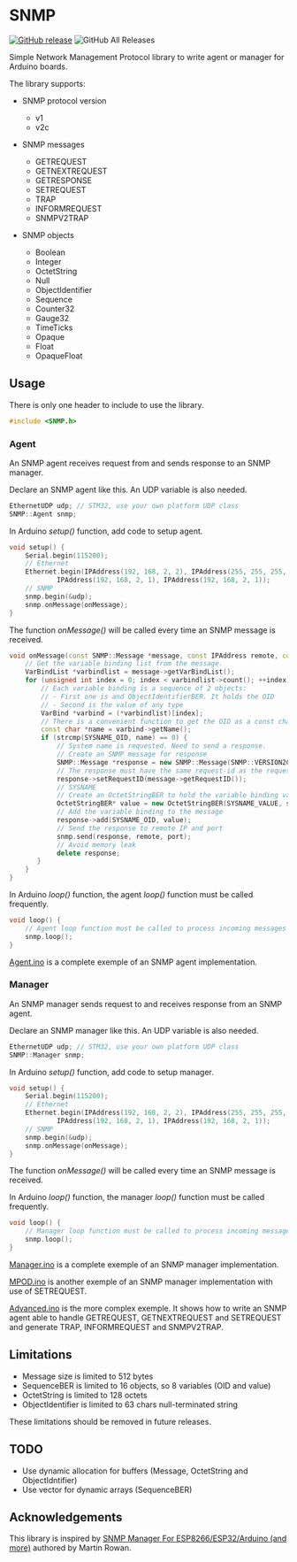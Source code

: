 # SNMP

[![GitHub release](https://img.shields.io/github/v/release/patricklaf/SNMP)](https://github.com/patricklaf/SNMP/releases/latest)
![GitHub All Releases](https://img.shields.io/github/downloads/patricklaf/SNMP/total.svg)

Simple Network Management Protocol library to write agent or manager for Arduino boards.

The library supports:

- SNMP protocol version
  - v1
  - v2c

- SNMP messages
  - GETREQUEST
  - GETNEXTREQUEST
  - GETRESPONSE
  - SETREQUEST
  - TRAP
  - INFORMREQUEST
  - SNMPV2TRAP

- SNMP objects
  - Boolean
  - Integer
  - OctetString
  - Null
  - ObjectIdentifier
  - Sequence
  - Counter32
  - Gauge32
  - TimeTicks
  - Opaque
  - Float
  - OpaqueFloat
 
## Usage

There is only one header to include to use the library.

```cpp
#include <SNMP.h>
```

### Agent

An SNMP agent receives request from and sends response to an SNMP manager.

Declare an SNMP agent like this. An UDP variable is also needed.

```cpp
EthernetUDP udp; // STM32, use your own platform UDP class
SNMP::Agent snmp;
```

In Arduino *setup()* function, add code to setup agent.

```cpp
void setup() {
    Serial.begin(115200);
    // Ethernet
    Ethernet.begin(IPAddress(192, 168, 2, 2), IPAddress(255, 255, 255, 0),
            IPAddress(192, 168, 2, 1), IPAddress(192, 168, 2, 1));
    // SNMP
    snmp.begin(&udp);
    snmp.onMessage(onMessage);
}
```

The function *onMessage()* will be called every time an SNMP message is received.

```cpp
void onMessage(const SNMP::Message *message, const IPAddress remote, const uint16_t port) {
    // Get the variable binding list from the message.
    VarBindList *varbindlist = message->getVarBindList();
    for (unsigned int index = 0; index < varbindlist->count(); ++index) {
        // Each variable binding is a sequence of 2 objects:
        // - First one is and ObjectIdentifierBER. It holds the OID
        // - Second is the value of any type
        VarBind *varbind = (*varbindlist)[index];
        // There is a convenient function to get the OID as a const char*
        const char *name = varbind->getName();
        if (strcmp(SYSNAME_OID, name) == 0) {
            // System name is requested. Need to send a response.
            // Create an SNMP message for response
            SNMP::Message *response = new SNMP::Message(SNMP::VERSION2C, "public", SNMP::TYPE_GETRESPONSE);
            // The response must have the same request-id as the request
            response->setRequestID(message->getRequestID());
            // SYSNAME
            // Create an OctetStringBER to hold the variable binding value
            OctetStringBER* value = new OctetStringBER(SYSNAME_VALUE, strlen(SYSNAME_VALUE));
            // Add the variable binding to the message
            response->add(SYSNAME_OID, value);
            // Send the response to remote IP and port
            snmp.send(response, remote, port);
            // Avoid memory leak
            delete response; 
       }
    }
}
```

In Arduino *loop()* function, the agent *loop()* function must be called frequently.

```cpp
void loop() {
    // Agent loop function must be called to process incoming messages
    snmp.loop();
}
```

[Agent.ino](examples/Agent/Agent.ino) is a complete exemple of an SNMP agent implementation.

### Manager

An SNMP manager sends request to and receives response from an SNMP agent.

Declare an SNMP manager like this. An UDP variable is also needed.

```cpp
EthernetUDP udp; // STM32, use your own platform UDP class
SNMP::Manager snmp;
```

In Arduino *setup()* function, add code to setup manager.

```cpp
void setup() {
    Serial.begin(115200);
    // Ethernet
    Ethernet.begin(IPAddress(192, 168, 2, 2), IPAddress(255, 255, 255, 0),
            IPAddress(192, 168, 2, 1), IPAddress(192, 168, 2, 1));
    // SNMP
    snmp.begin(&udp);
    snmp.onMessage(onMessage);
}
```

The function *onMessage()* will be called every time an SNMP message is received. 

In Arduino *loop()* function, the manager *loop()* function must be called frequently.

```cpp
void loop() {
    // Manager loop function must be called to process incoming messages
    snmp.loop();
}
```

[Manager.ino](examples/Manager/Manager.ino) is a complete exemple of an SNMP manager implementation.

[MPOD.ino](examples/MPOD/MPOD.ino) is another exemple of an SNMP manager implementation with use of SETREQUEST.

[Advanced.ino](examples/Advanced/Advanced.ino) is the more complex exemple. It shows how to write an SNMP agent able to handle GETREQUEST, GETNEXTREQUEST and SETREQUEST and generate TRAP, INFORMREQUEST and SNMPV2TRAP.

## Limitations
- Message size is limited to 512 bytes
- SequenceBER is limited to 16 objects, so 8 variables (OID and value)
- OctetString is limited to 128 octets
- ObjectIdentifier is limited to 63 chars null-terminated string

These limitations should be removed in future releases.

## TODO
- Use dynamic allocation for buffers (Message, OctetString and ObjectIdntifier)
- Use vector for dynamic arrays (SequenceBER)

## Acknowledgements
This library is inspired by [SNMP Manager For ESP8266/ESP32/Arduino (and more)](https://github.com/shortbloke/Arduino_SNMP_Manager) authored by Martin Rowan.